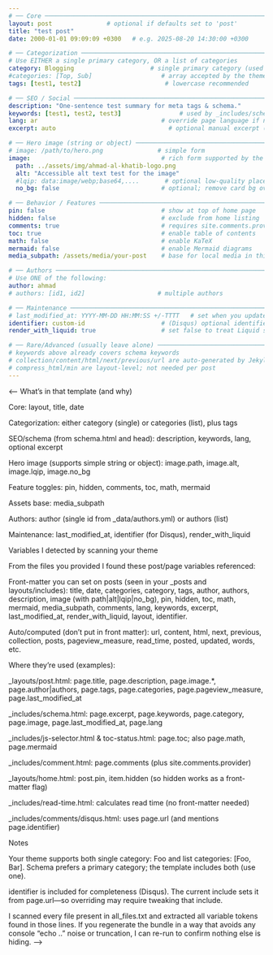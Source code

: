 ```yaml
---
# ── Core ───────────────────────────────────────────────────────────────
layout: post               # optional if defaults set to 'post'
title: "test post"
date: 2000-01-01 09:09:09 +0300   # e.g. 2025-08-20 14:30:00 +0300

# ── Categorization ─────────────────────────────────────────────────────
# Use EITHER a single primary category, OR a list of categories
category: Blogging                     # single primary category (used in schema)
#categories: [Top, Sub]                   # array accepted by the theme
tags: [test1, test2]                       # lowercase recommended

# ── SEO / Social ───────────────────────────────────────────────────────
description: "One‑sentence test summary for meta tags & schema."
keywords: [test1, test2, test3]                # used by _includes/schema.html
lang: ar                                  # override page language if needed (e.g., ar, en)
excerpt: auto                               # optional manual excerpt (otherwise auto)

# ── Hero image (string or object) ──────────────────────────────────────
# image: /path/to/hero.png               # simple form
image:                                    # rich form supported by the theme
  path: ../assets/img/ahmad-al-khatib-logo.png
  alt: "Accessible alt text test for the image"
  #lqip: data:image/webp;base64,....       # optional low‑quality placeholder
  no_bg: false                            # optional; remove card bg overlay when true

# ── Behavior / Features ────────────────────────────────────────────────
pin: false                                # show at top of home page
hidden: false                             # exclude from home listing
comments: true                            # requires site.comments.provider configured
toc: true                                 # enable table of contents
math: false                               # enable KaTeX
mermaid: false                            # enable Mermaid diagrams
media_subpath: /assets/media/your-post    # base for local media in this post

# ── Authors ────────────────────────────────────────────────────────────
# Use ONE of the following:
author: ahmad
# authors: [id1, id2]                    # multiple authors

# ── Maintenance ────────────────────────────────────────────────────────
# last_modified_at: YYYY-MM-DD HH:MM:SS +/-TTTT   # set when you update the post
identifier: custom-id                     # (Disqus) optional identifier; falls back to page.url
render_with_liquid: true                  # set false to treat Liquid syntax as plain text

# ── Rare/Advanced (usually leave alone) ────────────────────────────────
# keywords above already covers schema keywords
# collection/content/html/next/previous/url are auto-generated by Jekyll
# compress_html/min are layout-level; not needed per post
---
```


<!-- Write your post content below. You can keep assets under {{ page.media_subpath }} -->


<-- What’s in that template (and why)

Core: layout, title, date

Categorization: either category (single) or categories (list), plus tags

SEO/schema (from schema.html and head): description, keywords, lang, optional excerpt

Hero image (supports simple string or object):
image.path, image.alt, image.lqip, image.no_bg

Feature toggles: pin, hidden, comments, toc, math, mermaid

Assets base: media_subpath

Authors: author (single id from _data/authors.yml) or authors (list)

Maintenance: last_modified_at, identifier (for Disqus), render_with_liquid

Variables I detected by scanning your theme

From the files you provided I found these post/page variables referenced:

Front-matter you can set on posts (seen in your _posts and layouts/includes):
title, date, categories, category, tags, author, authors, description, image (with path|alt|lqip|no_bg), pin, hidden, toc, math, mermaid, media_subpath, comments, lang, keywords, excerpt, last_modified_at, render_with_liquid, layout, identifier.

Auto/computed (don’t put in front matter):
url, content, html, next, previous, collection, posts, pageview_measure, read_time, posted, updated, words, etc.

Where they’re used (examples):

_layouts/post.html: page.title, page.description, page.image.*, page.author|authors, page.tags, page.categories, page.pageview_measure, page.last_modified_at

_includes/schema.html: page.excerpt, page.keywords, page.category, page.image, page.last_modified_at, page.lang

_includes/js-selector.html & toc-status.html: page.toc; also page.math, page.mermaid

_includes/comment.html: page.comments (plus site.comments.provider)

_layouts/home.html: post.pin, item.hidden (so hidden works as a front-matter flag)

_includes/read-time.html: calculates read time (no front-matter needed)

_includes/comments/disqus.html: uses page.url (and mentions page.identifier)

Notes

Your theme supports both single category: Foo and list categories: [Foo, Bar]. Schema prefers a primary category; the template includes both (use one).

identifier is included for completeness (Disqus). The current include sets it from page.url—so overriding may require tweaking that include.

I scanned every file present in all_files.txt and extracted all variable tokens found in those lines. If you regenerate the bundle in a way that avoids any console “echo ..” noise or truncation, I can re-run to confirm nothing else is hiding. -->